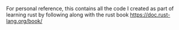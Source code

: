 For personal reference, this contains all the code I created as part of learning rust by following along with the
rust book https://doc.rust-lang.org/book/